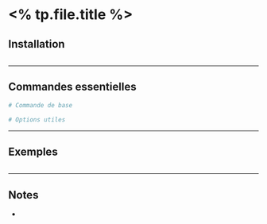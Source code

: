 ﻿---
tags: [outil]
date: <% tp.date.now("YYYY-MM-DD") %>
---

# <% tp.file.title %>

##  Installation
```bash

```

---

##  Commandes essentielles

```bash
# Commande de base

# Options utiles

```

---

##  Exemples

```bash

```

---

##  Notes
- 
